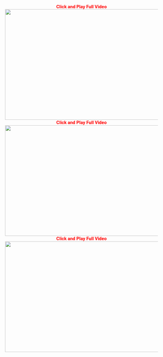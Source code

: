 <div style="text-align: center;">
<span style="color: red;"><strong>Click and Play Full Video</strong></span></div>
<div style="text-align: center;">
<span style="color: red;"><strong><a href="https://moonnytess.co.in/activist-investors-is-good-thing-or-bad-thing-2/?utm_source=Social&amp;utm_medium=vikks" title="Click Play Full Video"><img alt="" height="365" src="https://i.imgur.com/TA4goxy.jpg" width="650" /></a></strong></span></div>
<div style="text-align: center;">
<span style="color: red;"><strong style="background-color: white; font-family: Roboto, sans-serif; font-size: 15px;">Click and Play Full Video</strong></span></div>
<div style="text-align: center;">
<span style="color: red;"><strong><a href="https://moonnytess.co.in/activist-investors-is-good-thing-or-bad-thing-2/?utm_source=Social&amp;utm_medium=vikks" title="Click And Play Full Video"><img alt="" height="365" src="https://i.imgur.com/bUXRP2Y.png" width="650" /></a></strong></span></div>
<div style="text-align: center;">
<span style="color: red;"><strong style="background-color: white; font-family: Roboto, sans-serif; font-size: 15px;">Click and Play Full Video</strong></span></div>
<div style="text-align: center;">
<span style="color: red;"><strong><a href="https://moonnytess.co.in/activist-investors-is-good-thing-or-bad-thing-2/?utm_source=Social&amp;utm_medium=vikks" title="Click And Play Full Video"><img alt="" height="365" src="https://i.imgur.com/bUXRP2Y.png" width="650" /></a></strong></span></div>
